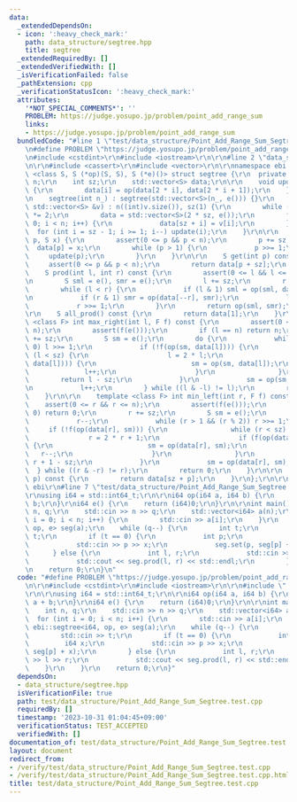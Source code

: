 ```yaml
---
data:
  _extendedDependsOn:
  - icon: ':heavy_check_mark:'
    path: data_structure/segtree.hpp
    title: segtree
  _extendedRequiredBy: []
  _extendedVerifiedWith: []
  _isVerificationFailed: false
  _pathExtension: cpp
  _verificationStatusIcon: ':heavy_check_mark:'
  attributes:
    '*NOT_SPECIAL_COMMENTS*': ''
    PROBLEM: https://judge.yosupo.jp/problem/point_add_range_sum
    links:
    - https://judge.yosupo.jp/problem/point_add_range_sum
  bundledCode: "#line 1 \"test/data_structure/Point_Add_Range_Sum_Segtree.test.cpp\"\
    \n#define PROBLEM \"https://judge.yosupo.jp/problem/point_add_range_sum\"\r\n\r\
    \n#include <cstdint>\r\n#include <iostream>\r\n\r\n#line 2 \"data_structure/segtree.hpp\"\
    \n\r\n#include <cassert>\r\n#include <vector>\r\n\r\nnamespace ebi {\r\n\r\ntemplate\
    \ <class S, S (*op)(S, S), S (*e)()> struct segtree {\r\n  private:\r\n    int\
    \ n;\r\n    int sz;\r\n    std::vector<S> data;\r\n\r\n    void update(int i)\
    \ {\r\n        data[i] = op(data[2 * i], data[2 * i + 1]);\r\n    }\r\n\r\n  public:\r\
    \n    segtree(int n_) : segtree(std::vector<S>(n_, e())) {}\r\n    segtree(const\
    \ std::vector<S> &v) : n((int)v.size()), sz(1) {\r\n        while (sz < n) sz\
    \ *= 2;\r\n        data = std::vector<S>(2 * sz, e());\r\n        for (int i =\
    \ 0; i < n; i++) {\r\n            data[sz + i] = v[i];\r\n        }\r\n      \
    \  for (int i = sz - 1; i >= 1; i--) update(i);\r\n    }\r\n\r\n    void set(int\
    \ p, S x) {\r\n        assert(0 <= p && p < n);\r\n        p += sz;\r\n      \
    \  data[p] = x;\r\n        while (p > 1) {\r\n            p >>= 1;\r\n       \
    \     update(p);\r\n        }\r\n    }\r\n\r\n    S get(int p) const {\r\n   \
    \     assert(0 <= p && p < n);\r\n        return data[p + sz];\r\n    }\r\n\r\n\
    \    S prod(int l, int r) const {\r\n        assert(0 <= l && l <= r && r <= n);\r\
    \n        S sml = e(), smr = e();\r\n        l += sz;\r\n        r += sz;\r\n\
    \        while (l < r) {\r\n            if (l & 1) sml = op(sml, data[l++]);\r\
    \n            if (r & 1) smr = op(data[--r], smr);\r\n            l >>= 1;\r\n\
    \            r >>= 1;\r\n        }\r\n        return op(sml, smr);\r\n    }\r\n\
    \r\n    S all_prod() const {\r\n        return data[1];\r\n    }\r\n\r\n    template\
    \ <class F> int max_right(int l, F f) const {\r\n        assert(0 <= l && l <\
    \ n);\r\n        assert(f(e()));\r\n        if (l == n) return n;\r\n        l\
    \ += sz;\r\n        S sm = e();\r\n        do {\r\n            while (l % 2 ==\
    \ 0) l >>= 1;\r\n            if (!f(op(sm, data[l]))) {\r\n                while\
    \ (l < sz) {\r\n                    l = 2 * l;\r\n                    if (f(op(sm,\
    \ data[l]))) {\r\n                        sm = op(sm, data[l]);\r\n          \
    \              l++;\r\n                    }\r\n                }\r\n        \
    \        return l - sz;\r\n            }\r\n            sm = op(sm, data[l]);\r\
    \n            l++;\r\n        } while ((l & -l) != l);\r\n        return n;\r\n\
    \    }\r\n\r\n    template <class F> int min_left(int r, F f) const {\r\n    \
    \    assert(0 <= r && r <= n);\r\n        assert(f(e()));\r\n        if (r ==\
    \ 0) return 0;\r\n        r += sz;\r\n        S sm = e();\r\n        do {\r\n\
    \            r--;\r\n            while (r > 1 && (r % 2)) r >>= 1;\r\n       \
    \     if (!f(op(data[r], sm))) {\r\n                while (r < sz) {\r\n     \
    \               r = 2 * r + 1;\r\n                    if (f(op(data[r], sm)))\
    \ {\r\n                        sm = op(data[r], sm);\r\n                     \
    \   r--;\r\n                    }\r\n                }\r\n                return\
    \ r + 1 - sz;\r\n            }\r\n            sm = op(data[r], sm);\r\n      \
    \  } while ((r & -r) != r);\r\n        return 0;\r\n    }\r\n\r\n    S operator[](int\
    \ p) const {\r\n        return data[sz + p];\r\n    }\r\n};\r\n\r\n}  // namespace\
    \ ebi\r\n#line 7 \"test/data_structure/Point_Add_Range_Sum_Segtree.test.cpp\"\n\
    \r\nusing i64 = std::int64_t;\r\n\r\ni64 op(i64 a, i64 b) {\r\n    return a +\
    \ b;\r\n}\r\ni64 e() {\r\n    return (i64)0;\r\n}\r\n\r\nint main() {\r\n    int\
    \ n, q;\r\n    std::cin >> n >> q;\r\n    std::vector<i64> a(n);\r\n    for (int\
    \ i = 0; i < n; i++) {\r\n        std::cin >> a[i];\r\n    }\r\n    ebi::segtree<i64,\
    \ op, e> seg(a);\r\n    while (q--) {\r\n        int t;\r\n        std::cin >>\
    \ t;\r\n        if (t == 0) {\r\n            int p;\r\n            i64 x;\r\n\
    \            std::cin >> p >> x;\r\n            seg.set(p, seg[p] + x);\r\n  \
    \      } else {\r\n            int l, r;\r\n            std::cin >> l >> r;\r\n\
    \            std::cout << seg.prod(l, r) << std::endl;\r\n        }\r\n    }\r\
    \n    return 0;\r\n}\n"
  code: "#define PROBLEM \"https://judge.yosupo.jp/problem/point_add_range_sum\"\r\
    \n\r\n#include <cstdint>\r\n#include <iostream>\r\n\r\n#include \"../../data_structure/segtree.hpp\"\
    \r\n\r\nusing i64 = std::int64_t;\r\n\r\ni64 op(i64 a, i64 b) {\r\n    return\
    \ a + b;\r\n}\r\ni64 e() {\r\n    return (i64)0;\r\n}\r\n\r\nint main() {\r\n\
    \    int n, q;\r\n    std::cin >> n >> q;\r\n    std::vector<i64> a(n);\r\n  \
    \  for (int i = 0; i < n; i++) {\r\n        std::cin >> a[i];\r\n    }\r\n   \
    \ ebi::segtree<i64, op, e> seg(a);\r\n    while (q--) {\r\n        int t;\r\n\
    \        std::cin >> t;\r\n        if (t == 0) {\r\n            int p;\r\n   \
    \         i64 x;\r\n            std::cin >> p >> x;\r\n            seg.set(p,\
    \ seg[p] + x);\r\n        } else {\r\n            int l, r;\r\n            std::cin\
    \ >> l >> r;\r\n            std::cout << seg.prod(l, r) << std::endl;\r\n    \
    \    }\r\n    }\r\n    return 0;\r\n}"
  dependsOn:
  - data_structure/segtree.hpp
  isVerificationFile: true
  path: test/data_structure/Point_Add_Range_Sum_Segtree.test.cpp
  requiredBy: []
  timestamp: '2023-10-31 01:04:45+09:00'
  verificationStatus: TEST_ACCEPTED
  verifiedWith: []
documentation_of: test/data_structure/Point_Add_Range_Sum_Segtree.test.cpp
layout: document
redirect_from:
- /verify/test/data_structure/Point_Add_Range_Sum_Segtree.test.cpp
- /verify/test/data_structure/Point_Add_Range_Sum_Segtree.test.cpp.html
title: test/data_structure/Point_Add_Range_Sum_Segtree.test.cpp
---
```

